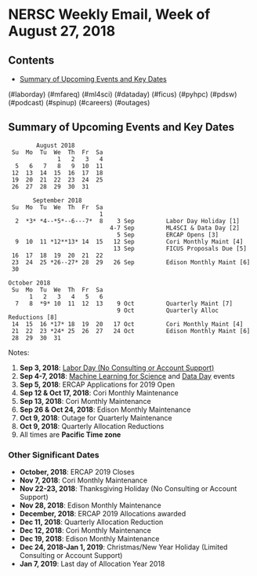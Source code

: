 # NERSC Weekly Email, Week of August 27, 2018 #

## Contents ## 

- [Summary of Upcoming Events and Key Dates](#dates)

(#laborday)
(#mfareq)
(#ml4sci)
(#dataday)
(#ficus)
(#pyhpc)
(#pdsw)
(#podcast)
(#spinup)
(#careers)
(#outages)

## Summary of Upcoming Events and Key Dates <a name="dates"/> ##

            August 2018    
     Su  Mo  Tu  We  Th  Fr  Sa
                  1   2   3   4    
      5   6   7   8   9  10  11 
     12  13  14  15  16  17  18
     19  20  21  22  23  24  25
     26  27  28  29  30  31  

           September 2018   
     Su  Mo  Tu  We  Th  Fr  Sa
                              1 
      2  *3* *4--*5*--6---7*  8    3 Sep         Labor Day Holiday [1]
                                 4-7 Sep         ML4SCI & Data Day [2]
                                   5 Sep         ERCAP Opens [3]
      9  10  11 *12**13* 14  15   12 Sep         Cori Monthly Maint [4]
                                  13 Sep         FICUS Proposals Due [5]
     16  17  18  19  20  21  22 
     23  24  25 *26--27* 28  29   26 Sep         Edison Monthly Maint [6]
     30          

    October 2018
     Su  Mo  Tu  We  Th  Fr  Sa
          1   2   3   4   5   6
      7   8  *9* 10  11  12  13    9 Oct         Quarterly Maint [7]
                                   9 Oct         Quarterly Alloc Reductions [8]
     14  15  16 *17* 18  19  20   17 Oct         Cori Monthly Maint [4]
     21  22  23 *24* 25  26  27   24 Oct         Edison Monthly Maint [6]
     28  29  30  31

Notes:

1. **Sep 3, 2018**: [Labor Day (No Consulting or Account Support)](#laborday)
2. **Sep 4-7, 2018**: [Machine Learning for Science](#ml4sci) and [Data
Day](#dataday) events
3. **Sep 5, 2018**: ERCAP Applications for 2019 Open
4. **Sep 12 & Oct 17, 2018**: Cori Monthly Maintenance
5. **Sep 13, 2018**: Cori Monthly Maintenance
6. **Sep 26 & Oct 24, 2018**: Edison Monthly Maintenance
7. **Oct 9, 2018**: Outage for Quarterly Maintenance
8. **Oct 9, 2018**: Quarterly Allocation Reductions
9. All times are **Pacific Time zone**


### Other Significant Dates ###
- **October, 2018**: ERCAP 2019 Closes
- **Nov  7, 2018**: Cori Monthly Maintenance
- **Nov 22-23, 2018**: Thanksgiving Holiday (No Consulting or Account Support)
- **Nov  28, 2018**: Edison Monthly Maintenance
- **December, 2018**: ERCAP 2019 Allocations awarded
- **Dec  11, 2018**: Quarterly Allocation Reduction
- **Dec  12, 2018**: Cori Monthly Maintenance
- **Dec  19, 2018**: Edison Monthly Maintenance
- **Dec 24, 2018-Jan 1, 2019**: Christmas/New Year Holiday (Limited Consulting or Account Support)
- **Jan 7, 2019**: Last day of Allocation Year 2018

